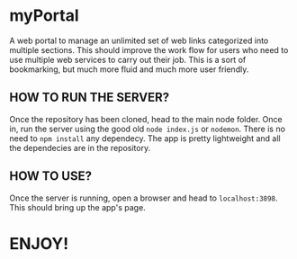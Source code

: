 # myPortal
A web portal to manage an unlimited set of web links categorized into multiple sections. This should improve the work flow for users who need to use multiple web services to carry out their job. This is a sort of bookmarking, but much more fluid and much more user friendly.

## HOW TO RUN THE SERVER?
Once the repository has been cloned, head to the main node folder. Once in, run the server using the good old `node index.js` or `nodemon`. There is no need to `npm install` any dependecy. The app is pretty lightweight and all the dependecies are in the repository.

## HOW TO USE?
Once the server is running, open a browser and head to `localhost:3898`. This should bring up the app's page.

# ENJOY!
